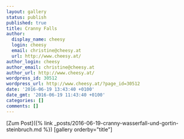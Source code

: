 ```yaml
---
layout: gallery
status: publish
published: true
title: Cranny Falls
author:
  display_name: cheesy
  login: cheesy
  email: christine@cheesy.at
  url: http://www.cheesy.at/
author_login: cheesy
author_email: christine@cheesy.at
author_url: http://www.cheesy.at/
wordpress_id: 30512
wordpress_url: http://www.cheesy.at/?page_id=30512
date: '2016-06-19 13:43:40 +0100'
date_gmt: '2016-06-19 11:43:40 +0100'
categories: []
comments: []
---
```


[Zum Post]({% link _posts/2016-06-19-cranny-wasserfall-und-gortin-steinbruch.md %})
[gallery orderby="title"]
